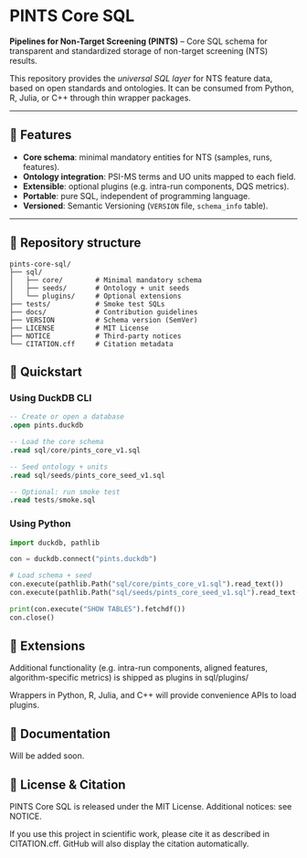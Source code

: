 # PINTS Core SQL  

**Pipelines for Non-Target Screening (PINTS)** – Core SQL schema for transparent and standardized storage of non-target screening (NTS) results.  

This repository provides the *universal SQL layer* for NTS feature data, based on open standards and ontologies. It can be consumed from Python, R, Julia, or C++ through thin wrapper packages.  

---

## 📌 Features
- **Core schema**: minimal mandatory entities for NTS (samples, runs, features).  
- **Ontology integration**: PSI-MS terms and UO units mapped to each field.  
- **Extensible**: optional plugins (e.g. intra-run components, DQS metrics).  
- **Portable**: pure SQL, independent of programming language.  
- **Versioned**: Semantic Versioning (`VERSION` file, `schema_info` table).  

---

## 📂 Repository structure
```
pints-core-sql/
├── sql/
│   ├── core/        # Minimal mandatory schema
│   ├── seeds/       # Ontology + unit seeds
│   └── plugins/     # Optional extensions
├── tests/           # Smoke test SQLs
├── docs/            # Contribution guidelines
├── VERSION          # Schema version (SemVer)
├── LICENSE          # MIT License
├── NOTICE           # Third-party notices
└── CITATION.cff     # Citation metadata
```

## 🚀 Quickstart
### Using DuckDB CLI
```sql
-- Create or open a database
.open pints.duckdb

-- Load the core schema
.read sql/core/pints_core_v1.sql

-- Seed ontology + units
.read sql/seeds/pints_core_seed_v1.sql

-- Optional: run smoke test
.read tests/smoke.sql
```

### Using Python
```python
import duckdb, pathlib

con = duckdb.connect("pints.duckdb")

# Load schema + seed
con.execute(pathlib.Path("sql/core/pints_core_v1.sql").read_text())
con.execute(pathlib.Path("sql/seeds/pints_core_seed_v1.sql").read_text())

print(con.execute("SHOW TABLES").fetchdf())
con.close()
```

## 🔌 Extensions
Additional functionality (e.g. intra-run components, aligned features, algorithm-specific metrics) is shipped as plugins in sql/plugins/

Wrappers in Python, R, Julia, and C++ will provide convenience APIs to load plugins.

## 📖 Documentation
Will be added soon.

## 📜 License & Citation
PINTS Core SQL is released under the MIT License.
Additional notices: see NOTICE.

If you use this project in scientific work, please cite it as described in CITATION.cff. GitHub will also display the citation automatically.
